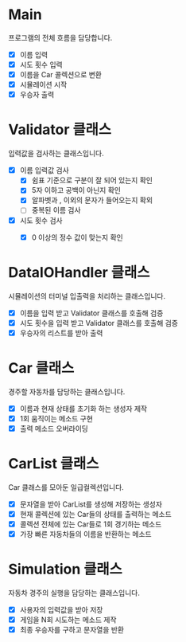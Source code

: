 # Main

프로그램의 전체 흐름을 담당합니다.

- [X]  이름 입력
- [X]  시도 횟수 입력
- [X]  이름을 Car 콜렉션으로 변환
- [X]  시뮬레이션 시작
- [X]  우승자 출력

# Validator 클래스

입력값을 검사하는 클래스입니다.

- [X]  이름 입력값 검사
    - [X]  쉼표 기준으로 구분이 잘 되어 있는지 확인
    - [X]  5자 이하고 공백이 아닌지 확인
    - [X]  알파벳과 , 이외의 문자가 들어오는지 확외
    - [ ]  중복된 이름 검사
- [X]  시도 횟수 검사
    - [X]  0 이상의 정수 값이 맞는지 확인



# **DataIOHandler 클래스**

시뮬레이션의 터미널 입출력을 처리하는 클래스입니다.

- [X]  이름을 입력 받고 Validator 클래스를 호출해 검증
- [X]  시도 횟수을 입력 받고 Validator 클래스를 호출해 검증
- [X]  우승자의 리스트를 받아 출력

# Car 클래스

경주할 자동차를 담당하는 클래스입니다.

- [X]  이름과 현재 상태를 초기화 하는 생성자 제작
- [X]  1회 움직이는 메소드 구현
- [X]  출력 메소드 오버라이딩

# CarList 클래스

Car 클래스를 모아둔 일급컬렉션입니다.

- [X]  문자열을 받아 CarList를 생성해 저장하는 생성자
- [X]  현재 콜렉션에 있는 Car들의 상태를 출력하는 메소드
- [X]  콜렉션 전체에 있는 Car들로 1회 경기하는 메소드
- [X]  가장 빠른 자동차들의 이름을 반환하는 메소드

# Simulation 클래스

자동차 경주의 실행을 담당하는 클래스입니다.

- [X]  사용자의 입력값을 받아 저장
- [X]  게임을 N회 시도하는 메소드 제작
- [X]  최종 우승자를 구하고 문자열을 반환